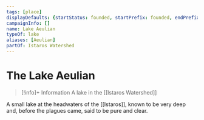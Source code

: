 ```yaml
---
tags: [place]
displayDefaults: {startStatus: founded, startPrefix: founded, endPrefix: destroyed, endStatus: destroyed}
campaignInfo: []
name: Lake Aeulian
typeOf: lake
aliases: [Aeulian]
partOf: Istaros Watershed
---
```

# The Lake Aeulian
>[!info]+ Information
> A  lake in the [[Istaros Watershed]]

A small lake at the headwaters of the [[Istaros]], known to be very deep and, before the plagues came, said to be pure and clear.